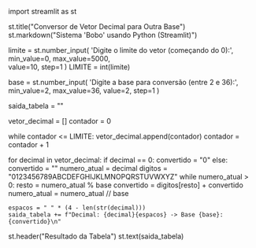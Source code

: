 import streamlit as st

st.title("Conversor de Vetor Decimal para Outra Base")
st.markdown("Sistema 'Bobo' usando Python (Streamlit)")

limite = st.number_input(
    'Digite o limite do vetor (começando do 0):', 
    min_value=0, 
    max_value=5000,  
    value=10, 
    step=1
)
LIMITE = int(limite)

base = st.number_input(
    'Digite a base para conversão (entre 2 e 36):',
    min_value=2,
    max_value=36,
    value=2,
    step=1
)

saida_tabela = ""

vetor_decimal = []
contador = 0

while contador <= LIMITE:
    vetor_decimal.append(contador)
    contador = contador + 1

for decimal in vetor_decimal:
    if decimal == 0:
        convertido = "0"
    else:
        convertido = ""
        numero_atual = decimal
        digitos = "0123456789ABCDEFGHIJKLMNOPQRSTUVWXYZ"
        while numero_atual > 0:
            resto = numero_atual % base
            convertido = digitos[resto] + convertido
            numero_atual = numero_atual // base

    espacos = " " * (4 - len(str(decimal)))
    saida_tabela += f"Decimal: {decimal}{espacos} -> Base {base}: {convertido}\n"

st.header("Resultado da Tabela")
st.text(saida_tabela)
